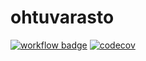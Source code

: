 # ohtuvarasto

[![workflow badge](https://github.com/jipeso/ohtuvarasto/workflows/CI/badge.svg)](https://github.com/jipeso/ohtuvarasto/actions)
[![codecov](https://codecov.io/github/jipeso/ohtuvarasto/graph/badge.svg?token=5H6J9SKCAS)](https://codecov.io/github/jipeso/ohtuvarasto)
